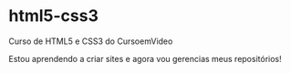 # html5-css3
 Curso de HTML5 e CSS3 do CursoemVideo

 Estou aprendendo a criar sites e agora vou gerencias meus repositórios!
